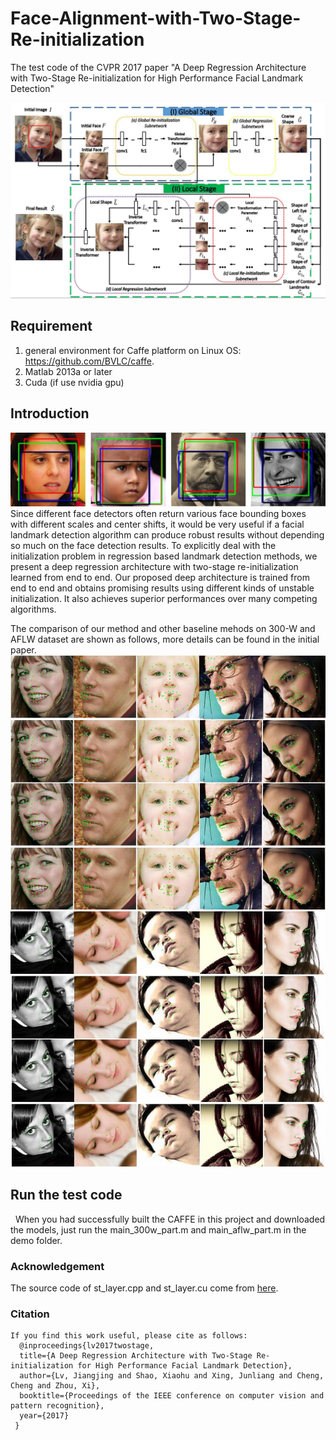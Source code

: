 # Face-Alignment-with-Two-Stage-Re-initialization
The test code of the CVPR 2017 paper "A Deep Regression Architecture with Two-Stage Re-initialization for High Performance Facial Landmark Detection"

<img src="figures/overflow.jpg">

## Requirement
  1. general environment for Caffe platform on Linux OS: https://github.com/BVLC/caffe. 
  2. Matlab 2013a or later
  3. Cuda (if use nvidia gpu)

## Introduction
   <img src="figures/diff-det.jpg">
    Since different face detectors often return various face bounding boxes with different scales and center shifts, it would be
very useful if a facial landmark detection algorithm can produce robust results without depending so much on the face detection results. To explicitly deal with the initialization problem in regression based landmark detection methods, we present a deep regression  architecture with two-stage re-initialization learned from end to end. Our proposed deep architecture is trained
from end to end and obtains promising results using different kinds of unstable initialization. It also achieves superior
performances over many competing algorithms.
   
  The comparison of our method and other baseline mehods on 300-W and AFLW dataset are shown as follows, more details can be found in the initial paper.
   <img src="figures/300W-results.jpg">
   <img src="figures/aflw-results.jpg">
   
## Run the test code
   When you had successfully built the CAFFE in this project and downloaded the models, just run the main_300w_part.m and main_aflw_part.m in the demo folder.
   
  
### Acknowledgement
  The source code of st_layer.cpp and st_layer.cu come from [here](https://github.com/christopher5106/last_caffe_with_stn).
### Citation
```
If you find this work useful, please cite as follows:
  @inproceedings{lv2017twostage,  
  title={A Deep Regression Architecture with Two-Stage Re-initialization for High Performance Facial Landmark Detection},  
  author={Lv, Jiangjing and Shao, Xiaohu and Xing, Junliang and Cheng, Cheng and Zhou, Xi},  
  booktitle={Proceedings of the IEEE conference on computer vision and pattern recognition},  
  year={2017}  
 }
```
 
 
